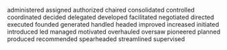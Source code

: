 
administered
assigned
authorized
chaired
consolidated
controlled
coordinated
decided
delegated
developed
facilitated
negotiated
directed
executed
founded
generated
handled
headed
improved
increased
initiated
introduced
led
managed
motivated
overhauled
oversaw
pioneered
planned
produced
recommended
spearheaded
streamlined
supervised